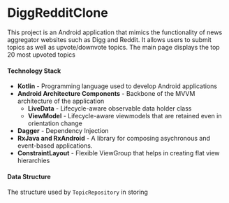 # DiggRedditClone
This project is an Android application that mimics the functionality of news aggregator websites such as Digg and Reddit. It allows users to submit topics as well as upvote/downvote topics. The main page displays the top 20 most upvoted topics

#### Technology Stack
* __Kotlin__ - Programming language used to develop Android applications
* __Android Architecture Components__ - Backbone of the MVVM architecture of the application
    * __LiveData__ - Lifecycle-aware observable data holder class
    * __ViewModel__ - Lifecycle-aware viewmodels that are retained even in orientation change
* __Dagger__ - Dependency Injection
* __RxJava and RxAndroid__ - A library for composing asychronous and event-based applications.
* __ConstraintLayout__ - Flexible ViewGroup that helps in creating flat view hierarchies

#### Data Structure
The structure used by `TopicRepository` in storing 
